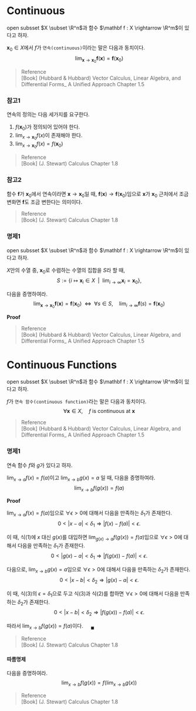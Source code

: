 # Continuous
open subsset $X \subset \R^n$과 함수 $\mathbf f : X \rightarrow \R^m$이 있다고 하자.

$\mathbf x_0 \in X$에서 $f$가 `연속(continuous)`이라는 말은 다음과 동치이다.
$$ \lim_{\mathbf x \rightarrow \mathbf x_0} \mathbf f(\mathbf x) = \mathbf f(\mathbf x_0) $$

> Reference  
> [Book] (Hubbard & Hubbard) Vector Calculus, Linear Algebra, and Differential Forms_ A Unified Approach Chapter 1.5

### 참고1
연속의 정의는 다음 세가지를 요구한다.
1. $f(\mathbf x_0)$가 정의되어 있어야 한다.
2. $\lim_{x \rightarrow \mathbf x_0} f(x)$이 존재해야 한다.
3. $\lim_{x \rightarrow \mathbf x_0} f(x) = f(\mathbf x_0)$

> Reference  
> [Book] (J. Stewart) Calculus Chapter 1.8   

### 참고2
함수 $\mathbf f$가 $\mathbf x_0$에서 연속이라면 $\mathbf x \rightarrow \mathbf x_0$일 때, $\mathbf f(\mathbf x) \rightarrow \mathbf f(\mathbf x_0)$임으로 $\mathbf x$가 $\mathbf x_0$ 근처에서 조금 변화면 $\mathbf f$도 조금 변한다는 의미이다.

> Reference  
> [Book] (J. Stewart) Calculus Chapter 1.8   

### 명제1
open subsset $X \subset \R^n$과 함수 $\mathbf f : X \rightarrow \R^m$이 있다고 하자.

$X$안의 수열 중, $\mathbf x_0$로 수렴하는 수열의 집합을 $S$라 할 때,
$$ S := \{ i \mapsto \mathbf x_i \in X \enspace | \enspace \lim_{i \rightarrow \infty} \mathbf x_i = \mathbf x_0 \},$$

다음을 증명하여라.
$$ \lim_{\mathbf x \rightarrow \mathbf x_0} \mathbf f(\mathbf x) = \mathbf f(\mathbf x_0) \enspace \Leftrightarrow \enspace\forall s \in S, \quad \lim_{i \rightarrow \infty} \mathbf f(s) = \mathbf f(\mathbf x_0) $$

**Proof**

> Reference  
> [Book] (Hubbard & Hubbard) Vector Calculus, Linear Algebra, and Differential Forms_ A Unified Approach Chapter 1.5

# Continuous Functions
open subsset $X \subset \R^n$과 함수 $\mathbf f : X \rightarrow \R^m$이 있다고 하자.

$f$가 `연속 함수(continuous function)`라는 말은 다음과 동치이다.
$$ \forall \mathbf x \in X, \quad f \text { is continuous at } \mathbf x $$

> Reference  
> [Book] (Hubbard & Hubbard) Vector Calculus, Linear Algebra, and Differential Forms_ A Unified Approach Chapter 1.5

### 명제1
연속 함수 $f$와 $g$가 있다고 하자.

$\lim_{x \rightarrow a} f(x) = f(a)$이고 $\lim_{x \rightarrow b} g(x) = a$ 일 때, 다음을 증명하여라.
$$ \lim_{x \rightarrow b} f(g(x)) = f(a)$$

**Proof**

$\lim_{x \rightarrow a} f(x) = f(a)$임으로 $\forall \epsilon > 0$에 대해서 다음을 만족하는 $\delta_1$가 존재한다.
$$ \begin{equation} 0 < |x-a| < \delta_1 \Rightarrow |f(x) - f(a)| < \epsilon. \end{equation}  $$

이 때, 식(1)에 $x$ 대신 $g(x)$를 대입하면 $\lim_{g(x) \rightarrow a} f(g(x)) = f(a)$임으로 $\forall \epsilon > 0$에 대해서 다음을 만족하는 $\delta_1$가 존재한다.
$$ \begin{equation} 0 < |g(x)-a| < \delta_1 \Rightarrow |f(g(x)) - f(a)| < \epsilon. \end{equation}  $$

다음으로, $\lim_{x \rightarrow b} g(x) = a$임으로 $\forall \epsilon > 0$에 대해서 다음을 만족하는 $\delta_2$가 존재한다.
$$ \begin{equation} 0 < |x - b| < \delta_2 \Rightarrow |g(x) - a| < \epsilon. \end{equation}  $$

이 때, 식(3)의 $\epsilon = \delta_1$으로 두고 식(3)과 식(2)를 합하면 $\forall \epsilon > 0$에 대해서 다음을 만족하는 $\delta_2$가 존재한다.
$$ 0 < |x - b| < \delta_2 \Rightarrow |f(g(x)) - f(a)| < \epsilon. $$

따라서 $\lim_{x \rightarrow b} f(g(x))  = f(a)$이다. $\quad {_\blacksquare}$

> Reference  
> [Book] (J. Stewart) Calculus Chapter 1.8   

#### 따름명제
다음을 증명하여라.
$$ \lim_{x \rightarrow b} f(g(x)) = f(\lim_{x \rightarrow b} g(x))$$

> Reference  
> [Book] (J. Stewart) Calculus Chapter 1.8   


